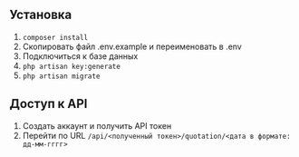 ## Установка
1.
    `composer install`
2. Скопировать файл .env.example и переименовать в .env
3. Подключиться к базе данных
4. 
    `php artisan key:generate`
5.
    `php artisan migrate`
## Доступ к API
1. Создать аккаунт и получить API токен
2. Перейти по URL
`/api/<полученный токен>/quotation/<дата в формате: дд-мм-гггг>`
